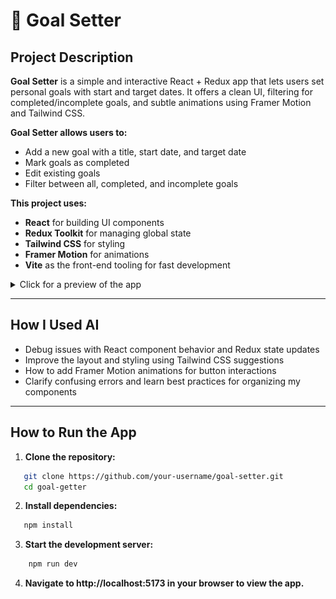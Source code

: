 # 🎯 Goal Setter

## Project Description

**Goal Setter** is a simple and interactive React + Redux app that lets users set personal goals with start and target dates. It offers a clean UI, filtering for completed/incomplete goals, and subtle animations using Framer Motion and Tailwind CSS.

**Goal Setter allows users to:**
- Add a new goal with a title, start date, and target date
- Mark goals as completed
- Edit existing goals
- Filter between all, completed, and incomplete goals

**This project uses:**
- **React** for building UI components
- **Redux Toolkit** for managing global state
- **Tailwind CSS** for styling
- **Framer Motion** for animations
- **Vite** as the front-end tooling for fast development

<details>
  <summary>Click for a preview of the app</summary>

  ![Goal Setter Screenshot](./goal-getter/src/assets/goal_example.png)  
  ![Goal Example](./goal-getter/src/assets/goal_example.png)

</details>

---

## How I Used AI
- Debug issues with React component behavior and Redux state updates
- Improve the layout and styling using Tailwind CSS suggestions
- How to add Framer Motion animations for button interactions
- Clarify confusing errors and learn best practices for organizing my components

---

## How to Run the App

1. **Clone the repository:**

```sh
   git clone https://github.com/your-username/goal-setter.git
   cd goal-getter
```

2. **Install dependencies:**

```sh
   npm install
```

3. **Start the development server:**

```sh
    npm run dev
```

4. **Navigate to http://localhost:5173 in your browser to view the app.**



